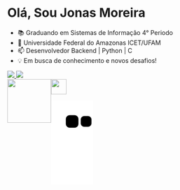 # Olá, Sou Jonas Moreira

- 📚 Graduando em Sistemas de Informação 4° Periodo
- 🌱 Universidade Federal do Amazonas ICET/UFAM
- 📫 Desenvolvedor Backend | Python | C
- 💡 Em busca de conhecimento e novos desafios!

  
<div>
  <align = "centro">
  <a href="https://github.com/JonasMoreira5">
  <img height="180em" src="https://github-readme-stats.vercel.app/api?username=JonasMoreira5&show_icons=true&theme=dark&include_all_commits=true&count_private=true"/>
  <img height="180em" src="https://github-readme-stats.vercel.app/api/top-langs/?username=JonasMoreira5&layout=compact&langs_count=7&theme=dark"/>
</div>  

<div>
    <link rel="stylesheet" href="https://cdn.jsdelivr.net/gh/devicons/devicon@master/devicon.min.css">
    <img align="center" height="35" width="35" src="https://icongr.am/devicon/c-original.svg?size=148&color=currentColor">
    <img align="left" height="100" width="100" src="https://icongr.am/devicon/python-original-wordmark.svg?size=148&color=currentColor">
</div>

<div>

  ![ Animação de cobra ](https://github.com/rafaballerini/rafaballerini/blob/output/github-contribution-grid-snake.svg)

</div>